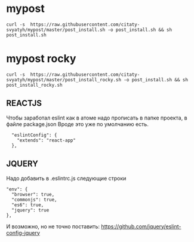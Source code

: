 # mypost
```
curl -s  https://raw.githubusercontent.com/citaty-svyatyh/mypost/master/post_install.sh -o post_install.sh && sh post_install.sh
```

# mypost rocky
```
curl -s  https://raw.githubusercontent.com/citaty-svyatyh/mypost/master/post_install_rocky.sh -o post_install.sh && sh post_install_rocky.sh
```

## REACTJS

Чтобы заработал eslint как в атоме надо прописать в папке проекта, в файле package.json 
Вроде это уже по умолчанию есть.
```
  "eslintConfig": {                                                                                                                                          
    "extends": "react-app"                                                                                                                                   
  },
```

## JQUERY
Надо добавить в .eslintrc.js  следующие строки
```
"env": {
  "browser": true,
  "commonjs": true,
  "es6": true,
  "jquery": true
},
```
И возможно, но не точно поставить: https://github.com/jquery/eslint-config-jquery

